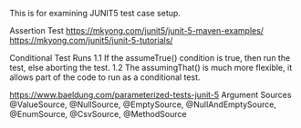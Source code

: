 This is for examining JUNIT5 test case setup.

Assertion Test
https://mkyong.com/junit5/junit-5-maven-examples/
https://mkyong.com/junit5/junit-5-tutorials/


Conditional Test Runs
1.1 If the assumeTrue() condition is true, then run the test, else aborting the test.
1.2 The assumingThat() is much more flexible, it allows part of the code to run as a conditional test.


https://www.baeldung.com/parameterized-tests-junit-5
Argument Sources
@ValueSource, @NullSource, @EmptySource, @NullAndEmptySource, @EnumSource, @CsvSource, @MethodSource